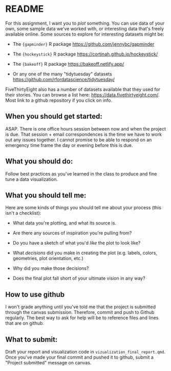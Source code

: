 # README

For this assignment, I want you to *plot* something. You can use data of your own, some sample data we've worked with, or interesting data that's freely available online. Some sources to explore for interesting datasets might be:

-   The `{gapminder}` R package <https://github.com/jennybc/gapminder>

-   The `{hockeystick}` R package <https://cortinah.github.io/hockeystick/>

-   The `{bakeoff}` R package <https://bakeoff.netlify.app/>

-   Or any one of the many "tidytuesday" datasets <https://github.com/rfordatascience/tidytuesday/>

FiveThirtyEight also has a number of datasets available that they used for their stories. You can browse a list here: <https://data.fivethirtyeight.com/>. Most link to a github repository if you click on info.

## When you should get started:

ASAP. There is one office hours session between now and when the project is due. That session + email correspondences is the time we have to work out any issues together. I cannot promise to be able to respond on an emergency time frame the day or evening before this is due.

## What you should do:

Follow best practices as you've learned in the class to produce and fine tune a data visualization.

## What you should tell me:

Here are some kinds of things you should tell me about your process (this isn't a checklist):

-   What data you're plotting, and what its source is.

-   Are there any sources of inspiration you're pulling from?

-   Do you have a sketch of what you'd *like* the plot to look like?

-   What *decisions* did you make in creating the plot (e.g. labels, colors, geometries, plot orientation, etc.)

-   Why did you make those decisions?

-   Does the final plot fall short of your ultimate vision in any way?

## How to use github

I won't grade anything until you've told me that the project is submitted through the canvas submission. Therefore, commit and push to Github regularly. The best way to ask for help will be to reference files and lines that are on github.

## What to submit:

Draft your report and visualization code in `vizualization_final_report.qmd`. Once you've made your final commit and pushed it to github, submit a "Project submitted" message on canvas.
